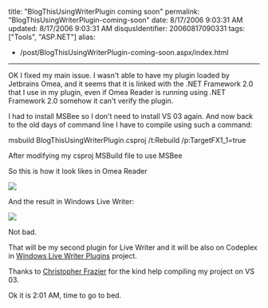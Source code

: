 title: "BlogThisUsingWriterPlugin coming soon"
permalink: "BlogThisUsingWriterPlugin-coming-soon"
date: 8/17/2006 9:03:31 AM
updated: 8/17/2006 9:03:31 AM
disqusIdentifier: 20060817090331
tags: ["Tools", "ASP.NET"]
alias:
 - /post/BlogThisUsingWriterPlugin-coming-soon.aspx/index.html
---
OK I fixed my main issue. I wasn't able to have my plugin loaded by Jetbrains Omea, and it seems that it is linked with the .NET Framework 2.0 that I use in my plugin, even if Omea Reader is running using .NET Framework 2.0 somehow it can't verify the plugin.

I had to install MSBee so I don't need to install VS 03 again. And now back to the old days of command line I have to compile using such a command:
<!-- more -->

msbuild BlogThisUsingWriterPlugin.csproj /t:Rebuild /p:TargetFX1_1=true

After modifying my csproj MSBuild file to use MSBee

So this is how it look likes in Omea Reader

[![](http://www.techheadbrothers.com/images/blog/c09af96e7bd2_18F4/image0_thumb1.png)](http://www.techheadbrothers.com/images/blog/c09af96e7bd2_18F4/image03.png) 

And the result in Windows Live Writer:

[![](http://www.techheadbrothers.com/images/blog/c09af96e7bd2_18F4/image0_thumb2.png)](http://www.techheadbrothers.com/images/blog/c09af96e7bd2_18F4/image06.png)

Not bad.

That will be my second plugin for Live Writer and it will be also on Codeplex in [Windows Live Writer Plugins](http://www.codeplex.com/Wiki/View.aspx?ProjectName=WLWPlugins) project.

Thanks to [Christopher Frazier](http://www.chrisfrazier.net/blog/default.aspx) for the kind help compiling my project on VS 03.

Ok it is 2:01 AM, time to go to bed.

